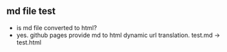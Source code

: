 ## md file test

* is md file converted to html?
* yes. github pages provide md to html dynamic url translation. test.md -> test.html 
